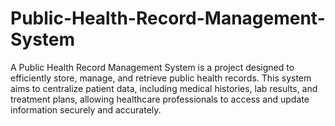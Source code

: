 # Public-Health-Record-Management-System
A Public Health Record Management System is a project designed to efficiently store, manage, and retrieve public health records. This system aims to centralize patient data, including medical histories, lab results, and treatment plans, allowing healthcare professionals to access and update information securely and accurately.
